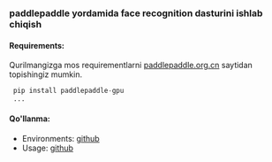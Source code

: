 ### paddlepaddle yordamida face recognition dasturini ishlab chiqish

#### **Requirements:**
Qurilmangizga mos requirementlarni [paddlepaddle.org.cn](https://www.paddlepaddle.org.cn/en/install/quick?docurl=/documentation/docs/en/install/pip/linux-pip_en.html) saytidan topishingiz mumkin.
```python
 pip install paddlepaddle-gpu
 ...
```

#### **Qo'llanma:**
* Environments: [github](https://github.com/PaddlePaddle/PaddleDetection/blob/release/2.1/docs/tutorials/INSTALL.md)
* Usage: [github](https://github.com/PaddlePaddle/PaddleDetection/blob/release/2.1/docs/tutorials/INSTALL.md)
